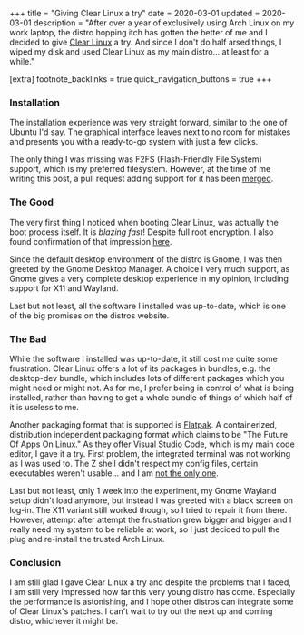 +++
title = "Giving Clear Linux a try"
date = 2020-03-01
updated = 2020-03-01
description = "After over a year of exclusively using Arch Linux on my work laptop, the distro hopping itch has gotten the better of me and I decided to give [Clear Linux](https://clearlinux.org/) a try. And since I don't do half arsed things, I wiped my disk and used Clear Linux as my main distro... at least for a while."

[extra]
footnote_backlinks = true
quick_navigation_buttons = true
+++

###  Installation
The installation experience was very straight forward, similar to the one of Ubuntu I'd say. The graphical interface leaves next to no room for mistakes and presents you with a ready-to-go system with just a few clicks.

The only thing I was missing was F2FS (Flash-Friendly File System) support, which is my preferred filesystem. However, at the time of me writing this post, a pull request adding support for it has been [merged](https://github.com/clearlinux/clr-installer/pull/654#event-3079095310). 

###  The Good
The very first thing I noticed when booting Clear Linux, was actually the boot process itself. It is *blazing fast*! Despite full root encryption. I also found confirmation of that impression [here](https://phoronix.com/scan.php?page=news_item&px=Clear-Linux-Kernel-3s-to-300ms).

Since the default desktop environment of the distro is Gnome, I was then greeted by the Gnome Desktop Manager. A choice I very much support, as Gnome gives a very complete desktop experience in my opinion, including support for X11 and Wayland.

Last but not least, all the software I installed was up-to-date, which is one of the big promises on the distros website.

### The Bad
While the software I installed was up-to-date, it still cost me quite some frustration. Clear Linux offers a lot of its packages in bundles, e.g. the desktop-dev bundle, which includes lots of different packages which you might need or might not. As for me, I prefer being in control of what is being installed, rather than having to get a whole bundle of things of which half of it is useless to me.

Another packaging format that is supported is [Flatpak](https://flatpak.org/). A containerized, distribution independent packaging format which claims to be "The Future Of Apps On Linux." As they offer Visual Studio Code, which is my main code editor, I gave it a try. First problem, the integrated terminal was not working as I was used to. The Z shell didn't respect my config files, certain executables weren't usable... and I am [not the only one](https://github.com/Microsoft/vscode/issues/44646).

Last but not least, only 1 week into the experiment, my Gnome Wayland setup didn't load anymore, but instead I was greeted with a black screen on log-in. The X11 variant still worked though, so I tried to repair it from there. However, attempt after attempt the frustration grew bigger and bigger and I really need my system to be reliable at work, so I just decided to pull the plug and re-install the trusted Arch Linux.

### Conclusion
I am still glad I gave Clear Linux a try and despite the problems that I faced, I am still very impressed how far this very young distro has come. Especially the performance is astonishing, and I hope other distros can integrate some of Clear Linux's patches. I can't wait to try out the next up and coming distro, whichever it might be.